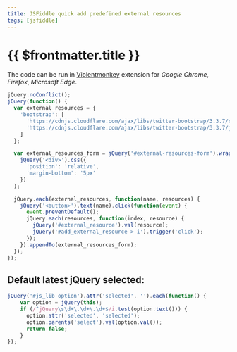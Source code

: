 ```yaml
---
title: JSFiddle quick add predefined external resources
tags: [jsfiddle]
---
```

# {{ $frontmatter.title }}

The code can be run in [Violentmonkey](https://violentmonkey.github.io/) extension for _Google Chrome_, _Firefox_, _Microsoft Edge_.

```js
jQuery.noConflict();
jQuery(function() {
  var external_resources = {
    'bootstrap': [
      'https://cdnjs.cloudflare.com/ajax/libs/twitter-bootstrap/3.3.7/css/bootstrap.min.css',
      'https://cdnjs.cloudflare.com/ajax/libs/twitter-bootstrap/3.3.7/js/bootstrap.min.js'
    ]
  };

  var external_resources_form = jQuery('#external-resources-form').wrapInner(
    jQuery('<div>').css({
      'position': 'relative',
      'margin-bottom': '5px'
    })
  );

  jQuery.each(external_resources, function(name, resources) {
    jQuery('<button>').text(name).click(function(event) {
      event.preventDefault();
      jQuery.each(resources, function(index, resource) {
        jQuery('#external_resource').val(resource);
        jQuery('#add_external_resource > i').trigger('click');
      });
    }).appendTo(external_resources_form);
  });
});
```

## Default latest jQuery selected:

```js
jQuery('#js_lib option').attr('selected', '').each(function() {
    var option = jQuery(this);
    if (/^jQuery\s\d+\.\d+\.\d+$/i.test(option.text())) {
      option.attr('selected', 'selected');
      option.parents('select').val(option.val());
      return false;
    }
});
```

